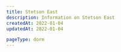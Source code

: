 ```yaml
---
title: Stetson East
description: Information on Stetson East
createdAt: 2022-01-04
updatedAt: 2022-01-04

pageType: dorm
---
```

  
  